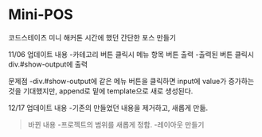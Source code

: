 # Mini-POS
코드스테이츠 미니 해커톤 시간에 했던 간단한 포스 만들기



11/06 업데이트 내용
-카테고리 버튼 클릭시 메뉴 항목 버튼 출력
-출력된 버튼 클릭시 div.#show-output에 출력

문제점
-div.#show-output에 같은 메뉴 버튼을 클릭하면 input에 value가 증가하는 것을 기대했지만,
append로 밑에 template으로 새로 생성된다.


12/17 업데이트 내용
-기존의 만들었던 내용을 제거하고, 새롭게 만듦.
> 바뀐 내용
-프로젝트의 범위를 새롭게 정함.
-레이아웃 만들기
